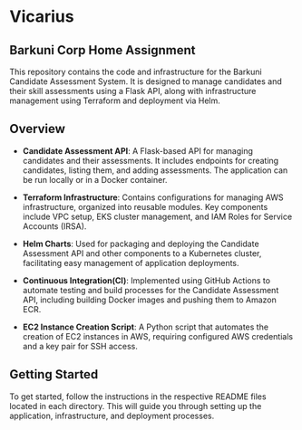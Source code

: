 # Vicarius

## Barkuni Corp Home Assignment

This repository contains the code and infrastructure for the Barkuni Candidate Assessment System. It is designed to manage candidates and their skill assessments using a Flask API, along with infrastructure management using Terraform and deployment via Helm.

## Overview

- **Candidate Assessment API**: A Flask-based API for managing candidates and their assessments. It includes endpoints for creating candidates, listing them, and adding assessments. The application can be run locally or in a Docker container.

- **Terraform Infrastructure**: Contains configurations for managing AWS infrastructure, organized into reusable modules. Key components include VPC setup, EKS cluster management, and IAM Roles for Service Accounts (IRSA).

- **Helm Charts**: Used for packaging and deploying the Candidate Assessment API and other components to a Kubernetes cluster, facilitating easy management of application deployments.

- **Continuous Integration(CI)**: Implemented using GitHub Actions to automate testing and build processes for the Candidate Assessment API, including building Docker images and pushing them to Amazon ECR.

- **EC2 Instance Creation Script**: A Python script that automates the creation of EC2 instances in AWS, requiring configured AWS credentials and a key pair for SSH access.

## Getting Started

To get started, follow the instructions in the respective README files located in each directory. This will guide you through setting up the application, infrastructure, and deployment processes.
